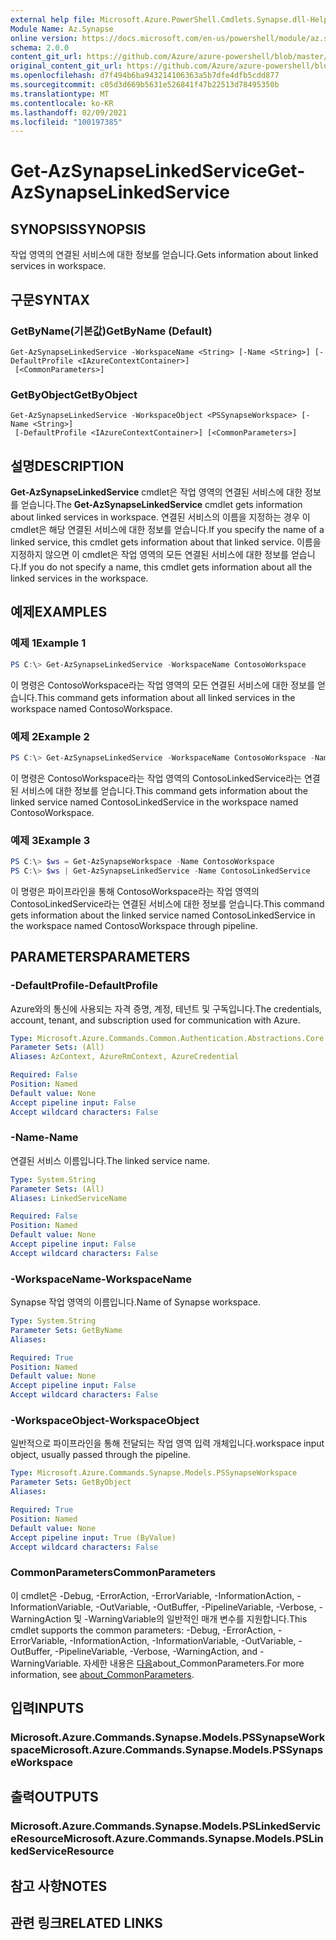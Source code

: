```yaml
---
external help file: Microsoft.Azure.PowerShell.Cmdlets.Synapse.dll-Help.xml
Module Name: Az.Synapse
online version: https://docs.microsoft.com/en-us/powershell/module/az.synapse/get-azsynapselinkedservice
schema: 2.0.0
content_git_url: https://github.com/Azure/azure-powershell/blob/master/src/Synapse/Synapse/help/Get-AzSynapseLinkedService.md
original_content_git_url: https://github.com/Azure/azure-powershell/blob/master/src/Synapse/Synapse/help/Get-AzSynapseLinkedService.md
ms.openlocfilehash: d7f494b6ba943214106363a5b7dfe4dfb5cdd877
ms.sourcegitcommit: c05d3d669b5631e526841f47b22513d78495350b
ms.translationtype: MT
ms.contentlocale: ko-KR
ms.lasthandoff: 02/09/2021
ms.locfileid: "100197385"
---
```

# <span data-ttu-id="47c15-101">Get-AzSynapseLinkedService</span><span class="sxs-lookup"><span data-stu-id="47c15-101">Get-AzSynapseLinkedService</span></span>

## <span data-ttu-id="47c15-102">SYNOPSIS</span><span class="sxs-lookup"><span data-stu-id="47c15-102">SYNOPSIS</span></span>
<span data-ttu-id="47c15-103">작업 영역의 연결된 서비스에 대한 정보를 얻습니다.</span><span class="sxs-lookup"><span data-stu-id="47c15-103">Gets information about linked services in workspace.</span></span>

## <span data-ttu-id="47c15-104">구문</span><span class="sxs-lookup"><span data-stu-id="47c15-104">SYNTAX</span></span>

### <span data-ttu-id="47c15-105">GetByName(기본값)</span><span class="sxs-lookup"><span data-stu-id="47c15-105">GetByName (Default)</span></span>
```
Get-AzSynapseLinkedService -WorkspaceName <String> [-Name <String>] [-DefaultProfile <IAzureContextContainer>]
 [<CommonParameters>]
```

### <span data-ttu-id="47c15-106">GetByObject</span><span class="sxs-lookup"><span data-stu-id="47c15-106">GetByObject</span></span>
```
Get-AzSynapseLinkedService -WorkspaceObject <PSSynapseWorkspace> [-Name <String>]
 [-DefaultProfile <IAzureContextContainer>] [<CommonParameters>]
```

## <span data-ttu-id="47c15-107">설명</span><span class="sxs-lookup"><span data-stu-id="47c15-107">DESCRIPTION</span></span>
<span data-ttu-id="47c15-108">**Get-AzSynapseLinkedService** cmdlet은 작업 영역의 연결된 서비스에 대한 정보를 얻습니다.</span><span class="sxs-lookup"><span data-stu-id="47c15-108">The **Get-AzSynapseLinkedService** cmdlet gets information about linked services in workspace.</span></span>
<span data-ttu-id="47c15-109">연결된 서비스의 이름을 지정하는 경우 이 cmdlet은 해당 연결된 서비스에 대한 정보를 얻습니다.</span><span class="sxs-lookup"><span data-stu-id="47c15-109">If you specify the name of a linked service, this cmdlet gets information about that linked service.</span></span>
<span data-ttu-id="47c15-110">이름을 지정하지 않으면 이 cmdlet은 작업 영역의 모든 연결된 서비스에 대한 정보를 얻습니다.</span><span class="sxs-lookup"><span data-stu-id="47c15-110">If you do not specify a name, this cmdlet gets information about all the linked services in the workspace.</span></span>

## <span data-ttu-id="47c15-111">예제</span><span class="sxs-lookup"><span data-stu-id="47c15-111">EXAMPLES</span></span>

### <span data-ttu-id="47c15-112">예제 1</span><span class="sxs-lookup"><span data-stu-id="47c15-112">Example 1</span></span>
```powershell
PS C:\> Get-AzSynapseLinkedService -WorkspaceName ContosoWorkspace
```

<span data-ttu-id="47c15-113">이 명령은 ContosoWorkspace라는 작업 영역의 모든 연결된 서비스에 대한 정보를 얻습니다.</span><span class="sxs-lookup"><span data-stu-id="47c15-113">This command gets information about all linked services in the workspace named ContosoWorkspace.</span></span>

### <span data-ttu-id="47c15-114">예제 2</span><span class="sxs-lookup"><span data-stu-id="47c15-114">Example 2</span></span>
```powershell
PS C:\> Get-AzSynapseLinkedService -WorkspaceName ContosoWorkspace -Name ContosoLinkedService
```

<span data-ttu-id="47c15-115">이 명령은 ContosoWorkspace라는 작업 영역의 ContosoLinkedService라는 연결된 서비스에 대한 정보를 얻습니다.</span><span class="sxs-lookup"><span data-stu-id="47c15-115">This command gets information about the linked service named ContosoLinkedService in the workspace named ContosoWorkspace.</span></span>

### <span data-ttu-id="47c15-116">예제 3</span><span class="sxs-lookup"><span data-stu-id="47c15-116">Example 3</span></span>
```powershell
PS C:\> $ws = Get-AzSynapseWorkspace -Name ContosoWorkspace
PS C:\> $ws | Get-AzSynapseLinkedService -Name ContosoLinkedService
```

<span data-ttu-id="47c15-117">이 명령은 파이프라인을 통해 ContosoWorkspace라는 작업 영역의 ContosoLinkedService라는 연결된 서비스에 대한 정보를 얻습니다.</span><span class="sxs-lookup"><span data-stu-id="47c15-117">This command gets information about the linked service named ContosoLinkedService in the workspace named ContosoWorkspace through pipeline.</span></span>

## <span data-ttu-id="47c15-118">PARAMETERS</span><span class="sxs-lookup"><span data-stu-id="47c15-118">PARAMETERS</span></span>

### <span data-ttu-id="47c15-119">-DefaultProfile</span><span class="sxs-lookup"><span data-stu-id="47c15-119">-DefaultProfile</span></span>
<span data-ttu-id="47c15-120">Azure와의 통신에 사용되는 자격 증명, 계정, 테넌트 및 구독입니다.</span><span class="sxs-lookup"><span data-stu-id="47c15-120">The credentials, account, tenant, and subscription used for communication with Azure.</span></span>

```yaml
Type: Microsoft.Azure.Commands.Common.Authentication.Abstractions.Core.IAzureContextContainer
Parameter Sets: (All)
Aliases: AzContext, AzureRmContext, AzureCredential

Required: False
Position: Named
Default value: None
Accept pipeline input: False
Accept wildcard characters: False
```

### <span data-ttu-id="47c15-121">-Name</span><span class="sxs-lookup"><span data-stu-id="47c15-121">-Name</span></span>
<span data-ttu-id="47c15-122">연결된 서비스 이름입니다.</span><span class="sxs-lookup"><span data-stu-id="47c15-122">The linked service name.</span></span>

```yaml
Type: System.String
Parameter Sets: (All)
Aliases: LinkedServiceName

Required: False
Position: Named
Default value: None
Accept pipeline input: False
Accept wildcard characters: False
```

### <span data-ttu-id="47c15-123">-WorkspaceName</span><span class="sxs-lookup"><span data-stu-id="47c15-123">-WorkspaceName</span></span>
<span data-ttu-id="47c15-124">Synapse 작업 영역의 이름입니다.</span><span class="sxs-lookup"><span data-stu-id="47c15-124">Name of Synapse workspace.</span></span>

```yaml
Type: System.String
Parameter Sets: GetByName
Aliases:

Required: True
Position: Named
Default value: None
Accept pipeline input: False
Accept wildcard characters: False
```

### <span data-ttu-id="47c15-125">-WorkspaceObject</span><span class="sxs-lookup"><span data-stu-id="47c15-125">-WorkspaceObject</span></span>
<span data-ttu-id="47c15-126">일반적으로 파이프라인을 통해 전달되는 작업 영역 입력 개체입니다.</span><span class="sxs-lookup"><span data-stu-id="47c15-126">workspace input object, usually passed through the pipeline.</span></span>

```yaml
Type: Microsoft.Azure.Commands.Synapse.Models.PSSynapseWorkspace
Parameter Sets: GetByObject
Aliases:

Required: True
Position: Named
Default value: None
Accept pipeline input: True (ByValue)
Accept wildcard characters: False
```

### <span data-ttu-id="47c15-127">CommonParameters</span><span class="sxs-lookup"><span data-stu-id="47c15-127">CommonParameters</span></span>
<span data-ttu-id="47c15-128">이 cmdlet은 -Debug, -ErrorAction, -ErrorVariable, -InformationAction, -InformationVariable, -OutVariable, -OutBuffer, -PipelineVariable, -Verbose, -WarningAction 및 -WarningVariable의 일반적인 매개 변수를 지원합니다.</span><span class="sxs-lookup"><span data-stu-id="47c15-128">This cmdlet supports the common parameters: -Debug, -ErrorAction, -ErrorVariable, -InformationAction, -InformationVariable, -OutVariable, -OutBuffer, -PipelineVariable, -Verbose, -WarningAction, and -WarningVariable.</span></span> <span data-ttu-id="47c15-129">자세한 내용은 [다음](http://go.microsoft.com/fwlink/?LinkID=113216)about_CommonParameters.</span><span class="sxs-lookup"><span data-stu-id="47c15-129">For more information, see [about_CommonParameters](http://go.microsoft.com/fwlink/?LinkID=113216).</span></span>

## <span data-ttu-id="47c15-130">입력</span><span class="sxs-lookup"><span data-stu-id="47c15-130">INPUTS</span></span>

### <span data-ttu-id="47c15-131">Microsoft.Azure.Commands.Synapse.Models.PSSynapseWorkspace</span><span class="sxs-lookup"><span data-stu-id="47c15-131">Microsoft.Azure.Commands.Synapse.Models.PSSynapseWorkspace</span></span>

## <span data-ttu-id="47c15-132">출력</span><span class="sxs-lookup"><span data-stu-id="47c15-132">OUTPUTS</span></span>

### <span data-ttu-id="47c15-133">Microsoft.Azure.Commands.Synapse.Models.PSLinkedServiceResource</span><span class="sxs-lookup"><span data-stu-id="47c15-133">Microsoft.Azure.Commands.Synapse.Models.PSLinkedServiceResource</span></span>

## <span data-ttu-id="47c15-134">참고 사항</span><span class="sxs-lookup"><span data-stu-id="47c15-134">NOTES</span></span>

## <span data-ttu-id="47c15-135">관련 링크</span><span class="sxs-lookup"><span data-stu-id="47c15-135">RELATED LINKS</span></span>
